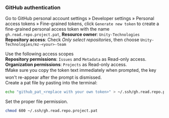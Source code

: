 
### GitHub authentication
Go to GitHub personal account settings » Developer settings » Personal access tokens » Fine-grained tokens, click `Generate new token` to create a fine-grained personal access token with the name `gh.read.repo.project.pat`,
**Resource owner**: `Unity-Technologies` \
**Repository access**: Check _Only select repositories_, then choose `Unity-Technologies/mz-<your>-team`

Use the following access scopes \
**Repository permissions**: `Issues` and `Metadata` as Read-only access. \
**Organization permissions**: `Projects` as Read-only access. \
❗Make sure you copy the token text immediately when prompted, the key won't re-appear after the prompt is dismissed.\
Create a pat file by pasting into the terminal:
```bash
echo "github_pat_<replace with your own token>" > ~/.ssh/gh.read.repo.project.pat
```
Set the proper file permission.
```bash
chmod 600 ~/.ssh/gh.read.repo.project.pat
```